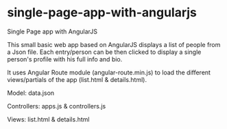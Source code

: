 single-page-app-with-angularjs
==============================

Single Page app with AngularJS

This small basic web app based on AngularJS displays a list of people from a Json file. 
Each entry/person can be then clicked to display a single person's profile with his full info and bio.

It uses Angular Route module (angular-route.min.js) to load the different views/partials of the app (list.html & details.html).

Model: data.json

Controllers: apps.js & controllers.js

Views: list.html & details.html

